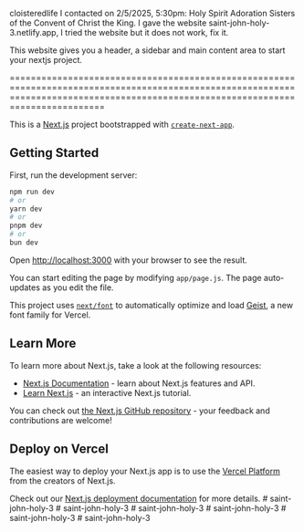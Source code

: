 cloisteredlife
I contacted on 2/5/2025, 5:30pm: Holy Spirit Adoration Sisters of the Convent of Christ the King.
 I gave the website saint-john-holy-3.netlify.app, I tried the website but it does not work, fix it.



This website gives you a header, a sidebar and main content area to start your nextjs project.

====================================================================================================================================================================================

This is a [Next.js](https://nextjs.org) project bootstrapped with [`create-next-app`](https://github.com/vercel/next.js/tree/canary/packages/create-next-app).

## Getting Started

First, run the development server:

```bash
npm run dev
# or
yarn dev
# or
pnpm dev
# or
bun dev
```

Open [http://localhost:3000](http://localhost:3000) with your browser to see the result.

You can start editing the page by modifying `app/page.js`. The page auto-updates as you edit the file.

This project uses [`next/font`](https://nextjs.org/docs/app/building-your-application/optimizing/fonts) to automatically optimize and load [Geist](https://vercel.com/font), a new font family for Vercel.

## Learn More

To learn more about Next.js, take a look at the following resources:

- [Next.js Documentation](https://nextjs.org/docs) - learn about Next.js features and API.
- [Learn Next.js](https://nextjs.org/learn) - an interactive Next.js tutorial.

You can check out [the Next.js GitHub repository](https://github.com/vercel/next.js) - your feedback and contributions are welcome!

## Deploy on Vercel

The easiest way to deploy your Next.js app is to use the [Vercel Platform](https://vercel.com/new?utm_medium=default-template&filter=next.js&utm_source=create-next-app&utm_campaign=create-next-app-readme) from the creators of Next.js.

Check out our [Next.js deployment documentation](https://nextjs.org/docs/app/building-your-application/deploying) for more details.
#   s a i n t - j o h n - h o l y - 3  
 #   s a i n t - j o h n - h o l y - 3  
 #   s a i n t - j o h n - h o l y - 3  
 #   s a i n t - j o h n - h o l y - 3  
 #   s a i n t - j o h n - h o l y - 3  
 #   s a i n t - j o h n - h o l y - 3  
 